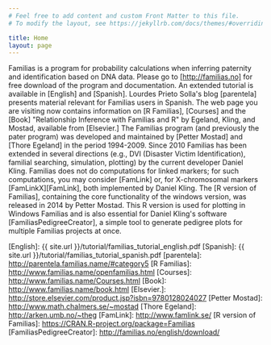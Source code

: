 ```yaml
---
# Feel free to add content and custom Front Matter to this file.
# To modify the layout, see https://jekyllrb.com/docs/themes/#overriding-theme-defaults

title: Home
layout: page
---
```


Familias is a program for probability calculations when inferring
paternity and identification based on DNA data. Please go to
[http://familias.no] for free download of the program and documentation.
An extended tutorial is available in [English] and [Spanish]. Lourdes
Prieto Solla\'s blog [parentela] presents material relevant for Familias
users in Spanish. The web page you are visiting now contains information
on [R Familias], [Courses] and the [Book] \"Relationship Inference with
Familias and R\" by Egeland, Kling, and Mostad, available from
[Elsevier.] The Familias program (and previously the pater program) was
developed and maintained by [Petter Mostad] and [Thore Egeland] in the
period 1994-2009. Since 2010 Familias has been extended in several
directions (e.g., DVI (Disaster Victim Identification), familial
searching, simulation, plotting) by the current developer Daniel Kling.
Familias does not do computations for linked markers; for such
computations, you may consider [FamLink] or, for X-chromosomal markers
[FamLinkX][FamLink], both implemented by Daniel Kling. The [R version of
Familias], containing the core functionality of the windows version, was
released in 2014 by Petter Mostad. This R version is used for plotting
in Windows Familias and is also essential for Daniel Kling\'s software
[FamiliasPedigreeCreator], a simple tool to generate pedigree plots for
multiple Familias projects at once.

  [http://familias.no]: http://familias.no/
  [English]: {{ site.url }}/tutorial/familias_tutorial_english.pdf
  [Spanish]: {{ site.url }}/tutorial/familias_tutorial_spanish.pdf
  [parentela]: http://parentela.familias.name/#category5
  [R Familias]: http://www.familias.name/openfamilias.html
  [Courses]: http://www.familias.name/Courses.html
  [Book]: http://www.familias.name/book.html
  [Elsevier.]: http://store.elsevier.com/product.jsp?isbn=9780128024027
  [Petter Mostad]: http://www.math.chalmers.se/~mostad
  [Thore Egeland]: http://arken.umb.no/~theg
  [FamLink]: http://www.famlink.se/
  [R version of Familias]: https://CRAN.R-project.org/package=Familias
  [FamiliasPedigreeCreator]: http://familias.no/english/download/
